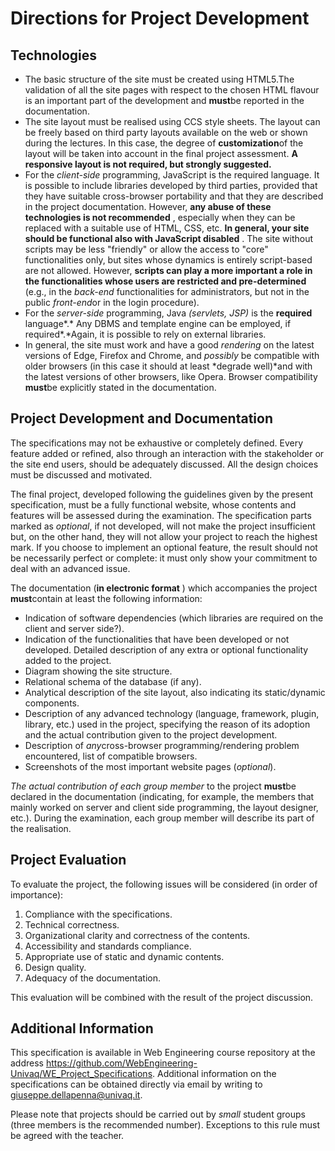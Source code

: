 # Directions for Project Development

## Technologies

- The basic structure of the site must be created using HTML5.The validation of all the site pages with respect to the chosen HTML flavour is an important part of the development and **must**be reported in the documentation.
- The site layout must be realised using CCS style sheets. The layout can be freely based on third party layouts available on the web or shown during the lectures. In this case, the degree of **customization**of the layout will be taken into account in the final project assessment. **A responsive layout is not
required, but strongly suggested.**
- For the *client-side* programming, JavaScript is the required language. It is possible to include libraries developed by third parties, provided that they have suitable cross-browser portability and that they are described in the project documentation. However, **any
abuse of these technologies is not recommended** , especially when they can be replaced with a suitable use of HTML, CSS, etc. **In general, your site should
be functional also with JavaScript disabled** . The site without scripts may be less "friendly" or allow the access to "core" functionalities only, but sites whose dynamics is entirely script-based are not allowed. However, **scripts
can play a more important a role in the functionalities whose users are restricted
and pre-determined** (e.g., in the *back-end* functionalities for administrators, but not in the public *front-end*or in the login procedure).
- For the *server-side* programming, Java *(servlets,
JSP)* is the **required** language*.* Any DBMS and template engine can be employed, if required*.*Again, it is possible to rely on
external libraries.
- In general, the site must work and have a good *rendering* on the latest versions of Edge, Firefox and Chrome, and *possibly* be compatible with older browsers (in this case it should at least *degrade
well)*and with the latest versions of other browsers, like Opera. Browser
compatibility **must**be explicitly stated in the documentation.  

## Project Development and Documentation

The specifications may not be exhaustive or completely defined. Every feature added or refined, also through an interaction with the stakeholder or the site end users, should be adequately discussed. All the design choices must be discussed and motivated.

The final project, developed following the guidelines given by the present specification, must be a fully functional website, whose contents and features will be assessed during the examination. The specification parts marked as *optional*, if not developed, will not make the project insufficient but, on the other hand, they will not allow your project to reach the highest mark. If you choose to implement an optional feature, the result should not be necessarily perfect or complete: it must only show your commitment to deal with an advanced issue.

The documentation (**in electronic format** ) which accompanies the project **must**contain at least the following information:
- Indication of software dependencies (which libraries are required on the client and server side?).
- Indication of the functionalities that have been developed or not developed. Detailed description of any extra or optional functionality added to the project.
- Diagram showing the site structure.
- Relational schema of the database (if any).
- Analytical description of the site layout, also indicating its static/dynamic components.
- Description of any advanced technology (language, framework, plugin, library, etc.) used in the project, specifying the reason of its adoption and the actual contribution given to the project development.
- Description of *any*cross-browser programming/rendering problem encountered, list of compatible browsers.
- Screenshots of the most important website pages (*optional*).

*The actual contribution of each group member* to the project **must**be declared in the documentation (indicating, for example, the members that mainly worked on server and client side programming, the layout designer, etc.). During the examination, each group member will describe its part of the realisation.  

## Project Evaluation

To evaluate the project, the following issues will be considered (in order of importance):
1. Compliance with the specifications.
2. Technical correctness.
3. Organizational clarity and correctness of the contents.
4. Accessibility and standards compliance.
5. Appropriate use of static and dynamic contents. 
6. Design quality.
7. Adequacy of the documentation.

This evaluation will be combined with the result of the project discussion.  

## Additional Information

This specification is available in Web Engineering course repository at the address https://github.com/WebEngineering-Univaq/WE_Project_Specifications. 
Additional information on the specifications can be obtained directly via email by writing to giuseppe.dellapenna@univaq.it.

Please note that projects should be carried out by *small* student groups (three members is the recommended number). Exceptions to this rule must be agreed with the teacher.  
